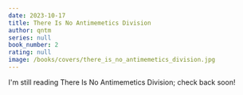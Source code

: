 ```yaml
---
date: 2023-10-17
title: There Is No Antimemetics Division
author: qntm
series: null
book_number: 2
rating: null
image: /books/covers/there_is_no_antimemetics_division.jpg
---
```


I'm still reading <span class="book-title">There Is No Antimemetics Division</span>; check back soon!
